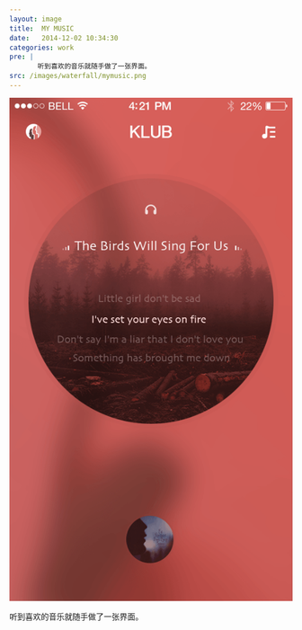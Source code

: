 ```yaml
---
layout: image
title:  MY MUSIC
date:   2014-12-02 10:34:30
categories: work
pre: | 
       听到喜欢的音乐就随手做了一张界面。
src: /images/waterfall/mymusic.png
---
```


![](/images/mymusic.png)

听到喜欢的音乐就随手做了一张界面。

